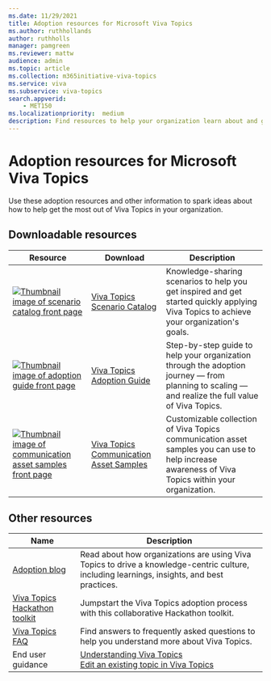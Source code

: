 ```yaml
---
ms.date: 11/29/2021
title: Adoption resources for Microsoft Viva Topics
ms.author: ruthhollands
author: ruthholls
manager: pamgreen
ms.reviewer: mattw
audience: admin
ms.topic: article
ms.collection: m365initiative-viva-topics
ms.service: viva 
ms.subservice: viva-topics 
search.appverid:
    - MET150  
ms.localizationpriority:  medium
description: Find resources to help your organization learn about and get the most out of Viva Topics.
---
```


# Adoption resources for Microsoft Viva Topics

Use these adoption resources and other information to spark ideas about how to help get the most out of Viva Topics in your organization.

## Downloadable resources

|Resource         |Download     |Description |
|---------|---------|---------|
|[![Thumbnail image of scenario catalog front page](../media/knowledge-management/scenario-catalog-thumbnail.png)](https://download.microsoft.com/download/d/2/e/d2e894dd-c360-4edd-9c83-8e41787afda1/Viva-Topics-Scenario-Catalogue.pdf) |[Viva Topics Scenario Catalog](https://download.microsoft.com/download/d/2/e/d2e894dd-c360-4edd-9c83-8e41787afda1/Viva-Topics-Scenario-Catalogue.pdf) |Knowledge-sharing scenarios to help you get inspired and get started quickly applying Viva Topics to achieve your organization's goals. |
|[![Thumbnail image of adoption guide front page](../media/knowledge-management/adoption-guide-thumbnail.png)](https://download.microsoft.com/download/d/2/e/d2e894dd-c360-4edd-9c83-8e41787afda1/Viva-Topics-Adoption-Guide.pdf)     |[Viva Topics Adoption Guide](https://download.microsoft.com/download/d/2/e/d2e894dd-c360-4edd-9c83-8e41787afda1/Viva-Topics-Adoption-Guide.pdf)          |Step-by-step guide to help your organization through the adoption journey — from planning to scaling — and realize the full value of Viva Topics.    |
|[![Thumbnail image of communication asset samples front page](../media/knowledge-management/communication-asset-samples.png)](https://download.microsoft.com/download/d/2/e/d2e894dd-c360-4edd-9c83-8e41787afda1/Viva-Topics-Communication-Asset-Samples.pptx)    |[Viva Topics Communication Asset Samples](https://download.microsoft.com/download/d/2/e/d2e894dd-c360-4edd-9c83-8e41787afda1/Viva-Topics-Communication-Asset-Samples.pptx)     |Customizable collection of Viva Topics communication asset samples you can use to help increase awareness of Viva Topics within your organization.   |

## Other resources

|Name     |Description  |
|---------|---------|
|[Adoption blog](https://techcommunity.microsoft.com/t5/microsoft-viva-blog/the-journey-to-viva-topics-adoption-success-intro/ba-p/2976552) |Read about how organizations are using Viva Topics to drive a knowledge-centric culture, including learnings, insights, and best practices. |
|[Viva Topics Hackathon toolkit](https://adoption.microsoft.com/files/viva/topics/Viva-Topics-Hackathon-Documentation.zip) | Jumpstart the Viva Topics adoption process with this collaborative Hackathon toolkit.     |
|[Viva Topics FAQ](faq-topics.md) |Find answers to frequently asked questions to help you understand more about Viva Topics.    |
|End user guidance |[Understanding Viva Topics](https://support.microsoft.com/en-us/office/understanding-viva-topics-5bef3020-2679-4045-81cb-bcbc37218332) <br> [Edit an existing topic in Viva Topics](https://support.microsoft.com/en-us/office/edit-an-existing-topic-in-microsoft-viva-topics-6a4c7459-2293-4291-af76-973af65a44ae)  |

